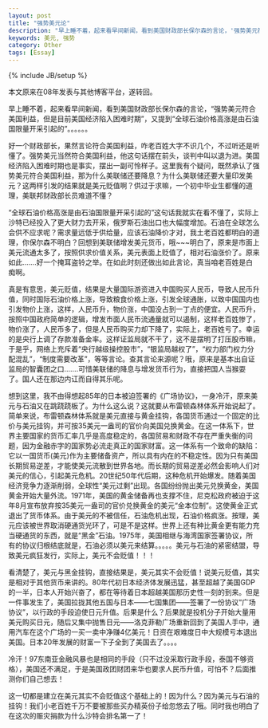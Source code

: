 ```yaml
---
layout: post
title: "强势美元论"
description: "早上睡不着，起来看早间新闻，看到美国财政部长保尔森的言论，'强势美元符合美国利益，但是目前美国经济陷入困难时期'，又提到'全球石油价格高涨是由石油国限量开采引起的'"
keywords: 美元, 强势
category: Other
tags: [Essay]
---
```

{% include JB/setup %}

本文原来在08年发表与其他博客平台，遂转回。

早上睡不着，起来看早间新闻，看到美国财政部长保尔森的言论，“强势美元符合美国利益，但是目前美国经济陷入困难时期”，又提到“全球石油价格高涨是由石油国限量开采引起的”。。。。。。

<!-- more -->
好一个财政部长，果然言论符合美国利益，咋老百姓大字不识几个，不过听还是听懂了。强势美元当然符合美国利益，他这句话摆在前头，谈判中叫以退为进。美国经济陷入困难时期也是事实，摆出一副可怜样子。这里我有个疑问，既然承认了强势美元符合美国利益，那为什么美联储还要降息？为什么美联储还要大量印发美元？这两样引发的结果就是美元贬值啊？供过于求嘛，一个初中毕业生都懂的道理，美联邦财政部长员难道不懂？

“全球石油价格高涨是由石油国限量开采引起的”这句话我就实在看不懂了，实际上沙特已经投入了更大财力去开采，俄罗斯石油出口也大幅度增加。石油在全球怎么会供不应求呢？需求量远低于供给量，应该石油降价才对，我土老百姓都明白的道理，你保尔森不明白？回想到美联储增发美元货币，哦~~~明白了，原来是市面上美元流通太多了，按照供求价值关系，美元表面上贬值了，相对石油涨价了。原来如此…….好一个掩耳盗铃之举。在如此时刻还做出如此言论，真当咱老百姓是白痴啊。

真是有意思，美元贬值，结果是大量国际游资进入中国购买人民币，导致人民币升值，同时国际石油价格上涨，导致粮食价格上涨，引发全球通胀，以致中国国内也引发物价上涨，这样，人民币升，物价涨，中国没占到一丁点的便宜。人民币升，按照中国政府简单的逻辑，增发市面人民币流通量就可以遏制，这样老百姓惨了，物价涨了，人民币多了，但是人民币购买力却下降了，实际上，老百姓亏了。幸运的是央行上调了存款准备金率。这样证监局就不干了，这不是摆明了打压股市嘛，于是乎，网络上充斥着“央行越级操控股市”，“银监局越权了”，“权力部门权力分配混乱”，“制度需要改革”，等等言论。查其言论来源呢？哦，原来是基本出自证监局的智囊团之口…….可惜美联储的降息与增发货币行为，直接把国人当猴耍了。国人还在那边内讧而自得其乐呢。

想到这里，我不由得想起85年的日本被迫签署的《广场协议》，一身冷汗，原来美元与石油又在跳跷跷板了。为什么这么说？这就要从布雷顿森林体系开始说起了。简单来说，布雷顿森林体系就是美元直接与黄金挂钩，各国货币通过一个固定的比价与美元挂钩，并可按35美元一盎司的官价向美国兑换黄金。在这一体系下，世界主要国家的货币汇率几乎是高度稳定的，各国贸易和财政不存在严重失衡的问题，因为金融赤字的国家势必流走真正的国家财富。这一体系有一个致命的缺陷：它以一国货币(美元)作为主要储备资产，所以具有内在的不稳定性。因为只有美国长期贸易逆差，才能使美元流散到世界各地。而长期的贸易逆差必然会影响人们对美元的信心，引起美元危机。20世纪50年代后期，这种危机开始爆发。随着美国经济竞争力逐渐削弱，全球性“美元过剩”出现。各国纷纷抛出美元兑换黄金，美国黄金开始大量外流。1971年，美国的黄金储备再也支撑不住，尼克松政府被迫于这年8月宣布放弃按35美元一盎司的官价兑换黄金的美元“金本位制”。这使黄金正式退出了货币体系。由于美元的不被信任，石油危机出现，石油价格疯涨。按理，美元应该被世界取消硬通货光环了，可是不是这样。世界上还有种比黄金更有能力充当硬通货的东西，就是“黑金”石油。1975年，美国相继与海湾国家签署协议，所有的协议归根结底就是，石油必须以美元来结算。。。。。美元与石油的紧密结盟，导致美元疯狂发行，实际上，美元不会贬值！！！

看清楚了，美元与黑金挂钩，直接结果是，美元其实不会贬值！说美元贬值，其实是相对于其他货币来讲的。80年代初日本经济体发展迅猛，甚至超越了美国GDP的一半，日本人开始兴奋了，都在等待着日本超越美国那历史性一刻的到来。但是一件事发生了，美国拉拢其他五国与日本——七国集团——签署了一份协议“广场协议”，以行政的手段迫使日元升值。后果是什么？后果就是投机分子开始大量用美元购买日元，随后又集中抛售日元——洛克菲勒广场重新回到了美国人手中，通用汽车在这个广场的一买一卖中净赚4亿美元！日资在艰难度日中大规模亏本退出美国。日本20年发展的财富一下子全到了美国去了。。。。

冷汗！97东南亚金融风暴也是相同的手段（只不过没采取行政手段，泰国不够资格），美国还不满足，于是美国政团财团来华也要求人民币升值，可怕不？后面推测你们自己想去！

这一切都是建立在美元其实不会贬值这个基础上的！因为什么？因为美元与石油的挂钩！我们小老百姓千万不要被那些买办精英份子给忽悠去了哦。同时我也明白了在这次的赈灾捐款为什么沙特会排名第一了！
